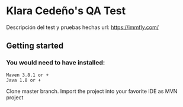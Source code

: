 # Klara Cedeño's QA Test

Descripción del test y pruebas hechas
url: https://immfly.com/

## Getting started

### You would need to have installed:

```
Maven 3.8.1 or +
Java 1.8 or +
```

Clone master branch.
Import the project into your favorite IDE as MVN project 
